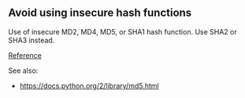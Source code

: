 ## Avoid using insecure hash functions

Use of insecure MD2, MD4, MD5, or SHA1 hash function. Use SHA2 or SHA3 instead.

[Reference](https://docs.openstack.org/bandit/latest/api/bandit.blacklists.html#b303-md5)

See also:

* https://docs.python.org/2/library/md5.html

